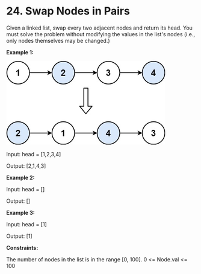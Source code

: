 # 24. Swap Nodes in Pairs

Given a linked list, swap every two adjacent nodes and return its head. You must solve the problem without modifying the values in the list's nodes (i.e., only nodes themselves may be changed.)

 

**Example 1:**

![image of problem 24](src/swap_ex1.jpg)

Input: head = [1,2,3,4]

Output: [2,1,4,3]

**Example 2:**

Input: head = []

Output: []

**Example 3:**

Input: head = [1]

Output: [1]
 

**Constraints:**

The number of nodes in the list is in the range [0, 100].
0 <= Node.val <= 100